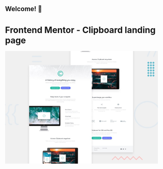 ## Welcome! 👋

# Frontend Mentor - Clipboard landing page

![Design preview for the Clipboard landing page coding challenge](./design/desktop-preview.jpg)


